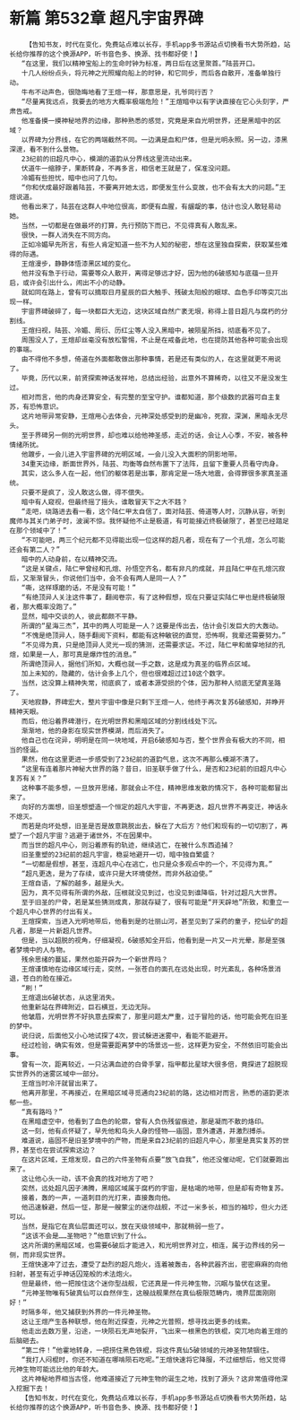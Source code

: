 # 新篇 第532章 超凡宇宙界碑
        【告知书友，时代在变化，免费站点难以长存，手机app多书源站点切换看书大势所趋，站长给你推荐的这个换源APP，听书音色多、换源、找书都好使！】
       “在这里，我们以精神宝船上的生命时钟为标准，两日后在这里聚首。”陆芸开口。
       十几人纷纷点头，将元神之光照耀向船上的时钟，和它同步，而后各自散开，准备单独行动。
       牛布不动声色，很隐晦地看了王煊一样，那意思是，孔爷同行否？
       “尽量离我远点，我要去的地方大概率极端危险！”王煊暗中以有字诀直接在它心头刻字，严肃告戒。
       他准备摸一摸神秘地界的边缘，那种熟悉的感觉，究竟是来自光明世界，还是黑暗中的区域？
       以界碑为分界线，在它的两端截然不同。一边满是血和尸体，但是光明永照。另一边，漆黑深邃，看不到什么景物。
       23纪前的旧超凡中心，模湖的道韵从分界线这里流动出来。
       伏道牛一缩脖子，果断转身，不再多言，相信老王就是了，保准没问题。
       冷媚有些担忧，暗中也问了几句。
       “你和伏成最好跟着陆芸，不要离开她太远，即便发生什么变故，也不会有太大的问题。”王煊说道。
       他看出来了，陆芸在这群人中地位很高，即便有血腥，有龌龊的事，估计也没人敢轻易动她。
       当然，一切都是在做最坏的打算，先行预防下而已，不见得真有人敢乱来。
       很快，一群人消失在不同方向。
       正如冷媚早先所言，有些人肯定知道一些不为人知的秘密，想在这里独自探索，获取某些难得的际遇。
       王煊漫步，静静体悟漆黑区域的变化。
       他并没有急于行动，需要等众人散开，离得足够远才好，因为他的6破感知与底蕴一旦开启，或许会引出什么，闹出不小的动静。
       就如同在路上，曾有可以摘取日月星辰的巨大触手、残破太阳般的眼球、血色手印等突兀出现一样。
       宇宙界碑破碎了，每一块都巨大无边，这块区域自然广袤无垠，称得上昔日超凡与腐朽的分割线。
       王煊扫视，陆芸、冷媚、周衍、历红尘等人没入黑暗中，被陨星所挡，彻底看不见了。
       周围没人了，王煊却丝毫没有放松警惕，不止是在戒备此地，也在提防其他各种可能会出现的事端。
       由不得他不多想，倚道在外面都敢做出那种事情，若是还有类似的人，在这里就更不用说了。
       毕竟，历代以来，前贤探索神话发祥地，总结出经验，出意外不算稀奇，以往又不是没发生过。
       相对而言，他的肉身还算安全，有完整的至宝守护。谁都知道，那个级数的武器可自主复苏，有恐怖意识。
       这片地带异常安静，王煊用心去体会，元神深处感受到的是幽冷，死寂，深渊，黑暗永无尽头。
       至于界碑另一侧的光明世界，却也难以给他神圣感，走近的话，会让人心季，不安，被各种情绪所扰。
       他踱步，一会儿进入宇宙界碑的光明区域，一会儿没入大面积的阴影地带。
       34重天边缘，断面世界外，陆芸、均衡等自然布置下了法阵，且留下重要人员看守肉身。
       其实，这么多人在一起，他们的躯体若是出事，那肯定是一场大地震，会得罪很多家真圣道统。
       只要不是疯了，没人敢这么做，得不偿失。
       暗中有人窥视，但最终摇了摇头，谁敢冒天下之大不韪？
       “走吧，绕路进去看一看，这个陆仁甲太自信了，面对陆芸、倚道等人时，沉静从容，听到魔师与其关门弟子时，波澜不惊。我怀疑他不止是极道，有可能接近终极破限了，甚至已经踏足在那个领域中了！”
       “不可能吧，两三个纪元都不见得能出现一位这样的超凡者，现在有了一个孔煊，怎么可能还会有第二人？”
       暗中的人动身前，在以精神交流。
       “这是关键点，陆仁甲曾经和孔煊、孙悟空齐名，都有非凡的成就，并且陆仁甲在孔煊沉寂后，又渐渐冒头，你说他们当中，会不会有两人是同一人？”
       “嘶，这样琢磨的话，不是没有可能！”
       “有绝顶异人关注这件事了，翻阅卷宗，有了这种假想，现在只要证实陆仁甲也是终极破限者，那大概率没跑了。”
       显然，暗中交谈的人，彼此都颇不平静。
       所谓的“星海三杰”，其中的两人可能是一人？这要是传出去，估计会引发巨大的大轰动。
       “不愧是绝顶异人，随手翻阅下资料，都能有这种敏锐的直觉，恐怖啊，我辈还需要努力。”
       “不见得为真，只是绝顶异人灵光一现的猜测，还需要求证。不过，陆仁甲和凿穿地狱的孔煊，如果是一人，那可真是爆炸性的消息。”
       所谓绝顶异人，据他们所知，大概也就一手之数，这是成为真圣的临界点区域。
       加上未知的，隐藏的，估计会多上几个，但也很难超过过10这个数字。
       当然，这没算上精神失常，彻底疯了，或者本源受损的个体，因为那种人彻底无望真圣路了。
       天地寂静，界碑宏大，整片宇宙中像是只剩下王煊一人，他终于再次复苏6破感知，并睁开精神天眼。
       而后，他沿着界碑潜行，在光明世界和黑暗区域的分割线线处下沉。
       渐渐地，他的身影在现实世界模湖，而后消失了。
       他自己也在诧异，明明是在同一块地域，开启6破感知与否，整个世界会有极大的不同，相当的怪诞。
       果然，他在这里更进一步感受到了23纪前的道韵气息，这次不再那么模湖不清了。
       “这里有连着那片神秘大世界的路？昔日，旧圣联手做了什么，是否和23纪前的旧超凡中心复苏有关？”
       这种事不能多想，一旦放开思绪，那就会止不住，精神思维发散的情况下，各种可能都冒出来了。
       向好的方面想，旧圣想塑造一个恒定的超凡大宇宙，不再更迭，超凡世界不再变迁，神话永不熄灭。
       而若是向坏处想，旧圣是否是故意跳脱出去，躲在了大后方？他们和现有的一切切割了，再塑了一个超凡宇宙？逃避于诸世外，不在因果中。
       而当世的超凡中心，则沿着原有的轨迹，继续逃亡，在被什么东西追捕？
       旧圣重塑的23纪前的超凡宇宙，稳妥地避开一切，暗中独自繁盛？
       “一切都是假想，甚至，连超凡中心在逃亡，也只是众多观点中的一个，不见得为真。”
       “超凡更迭，是为了存续，或许只是大环境使然，而非外敌迫使。”
       王煊自语，了解的越多，越是头大。
       因为，真不见得有所谓的外敌，压根就没见到过，也没见到谁降临，针对过超凡大世界。
       至于旧圣的尸骨，若是某些猜测成真，那就存疑了，很有可能是“开天辟地”所致，和重立一个超凡中心世界的付出有关。
       王煊探索，当进入光明地带后，他看到是的壮丽山河，甚至见到了采药的童子，挖仙矿的超凡者，那是一片新超凡世界。
       但是，当以超脱的视角，仔细凝视，6破感知全开后，他看到是一片又一片光晕，那是至强者梦境中的人与物。
       残余思绪的蔓延，果然也能开辟为一个新世界吗？
       王煊谨慎地在边缘区域行走，突然，一张苍白的面孔在远处出现，时光紊乱，各种场景消退，苍白的脸在接近。
       “刷！”
       王煊退出6破状态，从这里消失。
       他重新站在界碑附近，巨石横亘，无边无际。
       他皱眉，光明世界不好执意去探索了，那里问题太严重，过于冒险的话，他可能会死在旧圣的梦中。
       说归说，后面他又小心地试探了4次，尝试躲进迷雾中，看能不能避开。
       经过检验，确实有效，但是需要距离梦中的场景远一些，这样更为安全，不然依旧可能会出事。
       曾有一次，距离较近，一只沾满血迹的白骨手掌，指甲都比星球大很多倍，竟探进了超脱现实世界外的迷雾区域中一部分。
       王煊当时冷汗就冒出来了。
       他离开那里，不再接近，在黑暗区域寻觅通向23纪前的路，这边相对而言，熟悉的道韵更浓郁一些。
       “真有路吗？”
       在黑暗虚空中，他看到了血色的轮廓，曾有人负伤残留痕迹，那是凝而不散的烙印。
       这一刻，他有点怀疑了，早先他和鸟头人身的怪物——庙固，意外遭遇，并激烈搏杀。
       难道说，庙固不是旧圣梦境中的产物，而是来自23纪前的旧超凡中心，那里是真实复苏的世界，甚至也在尝试探索这边？
       在这片区域，王煊发现，自己的六件圣物有点要“放飞自我”，他还没催动呢，它们就要跑出来了。
       这让他心头一动，该不会真的找对地方了吧？
       突然，远处超凡因子沸腾，黑暗区域属于腐朽的宇宙，是枯竭的地带，但是却有奇物复苏。
       接着，轰的一声，一道刺目的光打来，直接轰向他。
       他迅速躲避，然后一怔，那是一艘蒙尘的迷你战舰，不过一米多长，相当的袖珍，但火力还可以。
       当然，是指它在真仙层面还可以，放在天级领域中，那就稍弱一些了。
       “这该不会是……圣物吧？”他意识到了什么。
       这片所谓的黑暗区域，也需要6破后才能进入，和光明世界对立，相连，属于边界线的另一侧，而非现实世界。
       王煊快速冲了过去，遭受了勐烈的超凡炮火，连着被轰击，各种武器齐出，密密麻麻的向他扫射，甚至有近乎神话囚笼般的术法炮火。
       但是最终，他一把按住这个迷你型战舰，它还真是一件元神生物，沉眠与蛰伏在这里。
       “元神圣物唯有5破真仙可以自然伴生，这艘战舰果然在真仙极限范畴内，境界层面刚刚好！”
       时隔多年，他又捕获到外界的一件元神圣物。
       这让王煊产生各种联想，他在附近探查，元神之光普照，想寻找出更多的线索。
       他走出去数万里，沿途，一块陨石无声地裂开，飞出来一根黑色的铁棍，突兀地向着王煊的后脑砸去。
       “第二件！”他霍地转身，一把捞住黑色铁棍，将这件真仙5破领域的元神圣物禁锢住。
       “我打人闷棍时，你还不知道在哪啃陨石吃呢。”王煊快速将它降服，不过细想后，他又觉得元神生物可能远比他的年龄大。
       这片神秘地界相当古怪，他难道接近了元神生物的诞生之地，找到了源头？这非常值得他深入挖掘下去！
       【告知书友，时代在变化，免费站点难以长存，手机app多书源站点切换看书大势所趋，站长给你推荐的这个换源APP，听书音色多、换源、找书都好使！】